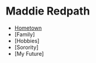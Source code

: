 # **Maddie Redpath**
* [Hometown]((https://github.com/maddieredpath/hello-world/blob/9e3fa06bb144df29c36aa668ef17ff37a9cafae2/hometown.md))
* [Family]
* [Hobbies]
* [Sorority]
* [My Future]
